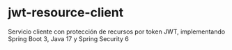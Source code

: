 # jwt-resource-client

Servicio cliente con protección de recursos por token JWT, implementando Spring Boot 3, Java 17 y Spring Security 6 
